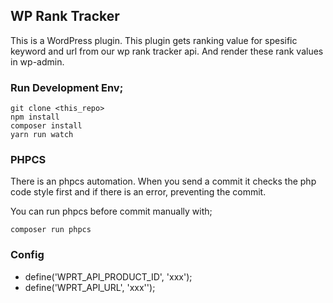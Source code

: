 
## WP Rank Tracker

This is a WordPress plugin. This plugin gets ranking value for spesific keyword and url from our wp rank tracker api. And render these rank values in wp-admin.

### Run Development Env;

    git clone <this_repo>
    npm install
    composer install
    yarn run watch

### PHPCS

There is an phpcs automation. When you send a commit it checks the php code style first and if there is an error, preventing the commit.

You can run phpcs before commit manually with;

    composer run phpcs

### Config

- define('WPRT_API_PRODUCT_ID', 'xxx');
- define('WPRT_API_URL', 'xxx'');
